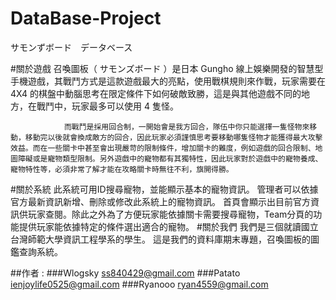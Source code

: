 # DataBase-Project
サモンずボード　データベース


#關於遊戲
                召喚圖板（ サモンズボード ）是日本 Gungho 線上娛樂開發的智慧型手機遊戲，其戰鬥方式是這款遊戲最大的亮點，使用戰棋規則來作戰，玩家需要在 4X4 的棋盤中動腦思考在限定條件下如何破敵致勝，這是與其他遊戲不同的地方，在戰鬥中，玩家最多可以使用 4 隻怪。
                
                而戰鬥是採用回合制，一開始會是我方回合，隊伍中你只能選擇一隻怪物來移動，移動完以後就會換成敵方的回合，因此玩家必須謹慎思考要移動哪隻怪物才能獲得最大攻擊效益。而在一些關卡中甚至會出現嚴苛的限制條件，增加關卡的難度，例如遊戲的回合限制、地圖障礙或是寵物類型限制。另外遊戲中的寵物都有其獨特性，因此玩家對於遊戲中的寵物養成、寵物特性等，必須非常了解才能在攻略關卡時無往不利，旗開得勝。

#關於系統
		此系統可用ID搜尋寵物，並能顯示基本的寵物資訊。
		管理者可以依據官方最新資訊新增、刪除或修改此系統上的寵物資訊。
		首頁會顯示出目前官方資訊供玩家查閱。除此之外為了方便玩家能依據關卡需要搜尋寵物，Team分頁的功能提供玩家能依據特定的條件選出適合的寵物。
#關於我們
                我們是三個就讀國立台灣師範大學資訊工程學系的學生。
		這是我們的資料庫期末專題，召喚圖板的圖鑑查詢系統。

##作者 :
        ###Wlogsky ss840429@gmail.com 
        ###Patato ienjoylife0525@gmail.com 
        ###Ryanooo ryan4559@gmail.com 

